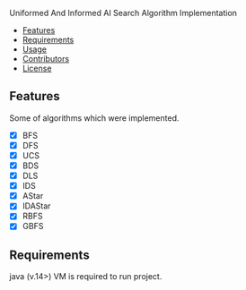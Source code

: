 Uniformed And Informed AI Search Algorithm Implementation

- [Features](#features)
- [Requirements](#requirements)
- [Usage](#Usage)
- [Contributors](#Contributors)
- [License](#license)


## Features

Some of algorithms which were implemented.

- [x] BFS
- [x] DFS
- [x] UCS
- [x] BDS
- [x] DLS
- [x] IDS
- [x] AStar
- [x] IDAStar
- [x] RBFS
- [x] GBFS

## Requirements

java (v.14>) VM is required to run project.

